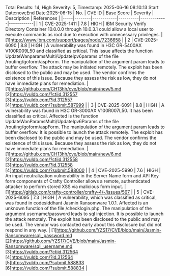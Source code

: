Total Results: 14, High Severity: 5, Timestamp: 2025-06-16 08:10:13
Start Date:now;End Date:2025-06-15
| No. | CVE ID | Base Score | Severity | Description | References |
|-----|--------|------------|----------|-------------|------------|
| 1 | CVE-2025-1411 | 7.8  | HIGH | IBM Security Verify Directory Container 10.0.0.0 through 10.0.3.1 could allow a local user to execute commands as root due to execution with unnecessary privileges. | [1]https://www.ibm.com/support/pages/node/7236658 |
| 2 | CVE-2025-6090 | 8.8  | HIGH | A vulnerability was found in H3C GR-5400AX V100R009L50 and classified as critical. This issue affects the function UpdateWanparamsMulti/UpdateIpv6params of the file /routing/goform/aspForm. The manipulation of the argument param leads to buffer overflow. The attack may be initiated remotely. The exploit has been disclosed to the public and may be used. The vendor confirms the existence of this issue. Because they assess the risk as low, they do not have immediate plans for remediation. | [1]https://github.com/CH13hh/cve/blob/main/new/5.md<br>[2]https://vuldb.com/?ctiid.312557<br>[3]https://vuldb.com/?id.312557<br>[4]https://vuldb.com/?submit.587999 |
| 3 | CVE-2025-6091 | 8.8  | HIGH | A vulnerability was found in H3C GR-3000AX V100R007L50. It has been classified as critical. Affected is the function UpdateWanParamsMulti/UpdateIpv6Params of the file /routing/goform/aspForm. The manipulation of the argument param leads to buffer overflow. It is possible to launch the attack remotely. The exploit has been disclosed to the public and may be used. The vendor confirms the existence of this issue. Because they assess the risk as low, they do not have immediate plans for remediation. | [1]https://github.com/CH13hh/cve/blob/main/new/6.md<br>[2]https://vuldb.com/?ctiid.312558<br>[3]https://vuldb.com/?id.312558<br>[4]https://vuldb.com/?submit.588000 |
| 4 | CVE-2025-5990 | 7.6  | HIGH | An input neutralization vulnerability in the Server Name form and API Key form components of Crafty Controller allows a remote, authenticated attacker to perform stored XSS via malicious form input. | [1]https://gitlab.com/crafty-controller/crafty-4/-/issues/567 |
| 5 | CVE-2025-6095 | 7.3  | HIGH | A vulnerability, which was classified as critical, was found in codesiddhant Jasmin Ransomware 1.0.1. Affected is an unknown function of the file /checklogin.php. The manipulation of the argument username/password leads to sql injection. It is possible to launch the attack remotely. The exploit has been disclosed to the public and may be used. The vendor was contacted early about this disclosure but did not respond in any way. | [1]https://github.com/YZS17/CVE/blob/main/Jasmin-Ransomware/sqli_password.md<br>[2]https://github.com/YZS17/CVE/blob/main/Jasmin-Ransomware/sqli_username.md<br>[3]https://vuldb.com/?ctiid.312564<br>[4]https://vuldb.com/?id.312564<br>[5]https://vuldb.com/?submit.588833<br>[6]https://vuldb.com/?submit.588834 |
